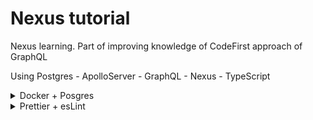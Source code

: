 # Nexus tutorial

Nexus learning. Part of improving knowledge of CodeFirst approach of GraphQL

Using Postgres - ApolloServer - GraphQL - Nexus - TypeScript

<details>
<summary>Docker + Posgres</summary>
~/docker/docker-compose.yml contains a posgres image description.

`docker-compose -f docker/docker-compose.yml up`

</details>

<details>
<summary>Prettier + esLint</summary>
[How to](https://www.robinwieruch.de/prettier-eslint/)
</details>
